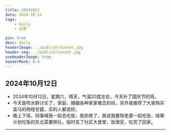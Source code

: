```yaml
---
title: 20241012
date: 2024-10-12
tags:
    - Daily
    - 日常

pin: true
desc: daily
headerImage: ../publish/sunset.jpg
header-img: ../publish/sunset.jpg
useHeaderImage: true
headerMask: 0.4
---
```


## 2024年10月12日
- 2024年10月12日，星期六，晴天，气温20度左右，今天补了国庆节的班。
- 今天是吹水群讨论了，家庭、婚姻各种家家难念的经，另外我推荐了大家购买盒马的杨枝甘露，买的人都说好。
- 晚上下班，同事喊我一起去吃饭，我拒绝了，我说我要陪老婆一起吃饭，结果计划吃饭的东北菜要排队，临时去了社区大食堂，饭很足，吃完了回家。


---


